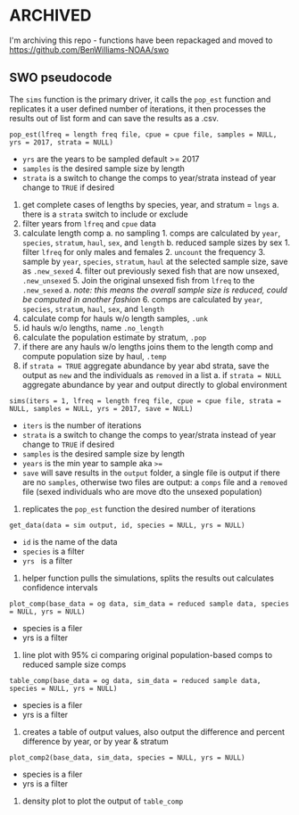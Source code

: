 # ARCHIVED
I'm archiving this repo - functions have been repackaged and moved to https://github.com/BenWilliams-NOAA/swo

## SWO pseudocode 

The `sims` function is the primary driver, it calls the `pop_est` function and replicates it a user defined number of iterations, it then processes the results out of list form and can save the results as a .csv. 

`pop_est(lfreq = length freq file, cpue = cpue file, samples = NULL, yrs = 2017, strata = NULL)`
            
 - `yrs` are the years to be sampled default >= 2017
 - `samples` is the desired sample size by length  
 - `strata` is a switch to change the comps to year/strata instead of year change to `TRUE` if desired 

1. get complete cases of lengths by species, year, and stratum = `lngs`
    a. there is a `strata` switch to include or exclude
2. filter years from `lfreq` and `cpue` data 
3. calculate length comp
    a. no sampling
        1. comps are calculated by `year`, `species`, `stratum`, `haul`, `sex`, and `length`
    b. reduced sample sizes by sex
        1. filter `lfreq` for only males and females
        2. `uncount` the frequency
        3. sample by `year`, `species`, `stratum`, `haul` at the selected sample size, save as `.new_sexed`
        4. filter out previously sexed fish that are now unsexed, `.new_unsexed`
        5. Join the original unsexed fish from `lfreq` to the `.new_sexed`
            a. *note: this means the overall sample size is reduced, could be computed in another fashion*
        6. comps are calculated by `year`, `species`, `stratum`, `haul`, `sex`, and `length`
4. calculate comp for hauls w/o length samples, `.unk`
5. id hauls w/o lengths, name `.no_length`
6. calculate the population estimate by stratum, `.pop`
7. if there are any hauls w/o lengths joins them to the length comp and compute population size by haul, `.temp`
8. if `strata = TRUE` aggregate abundance by year abd strata, save the output as `new` and the individuals as `removed` in a list
    a. if `strata = NULL` aggregate abundance by year and  output directly to global environment
            

`sims(iters = 1, lfreq = length freq file, cpue = cpue file, strata = NULL, samples = NULL, yrs = 2017, save = NULL)`

 - `iters` is the number of iterations
 - `strata` is a switch to change the comps to year/strata instead of year change to `TRUE` if desired 
 - `samples` is the desired sample size by length  
 - `years` is the min year to sample aka `>=`
 - `save` will save results in the `output` folder, a single file is output if there are no `samples`, otherwise two files are output: a `comps` file and a `removed` file (sexed individuals who are move dto the unsexed population)

1. replicates the `pop_est` function the desired number of iterations


`get_data(data = sim output, id, species = NULL, yrs = NULL)`

 - `id` is the name of the data
 - `species` is a filter 
 - `yrs ` is a filter
 
1. helper function pulls the simulations, splits the results out calculates confidence intervals 

`plot_comp(base_data = og data, sim_data = reduced sample data, species = NULL, yrs = NULL)`

 - species is a filer
 - yrs is a filter
 
1. line plot with 95% ci comparing original population-based comps to reduced sample size comps


`table_comp(base_data = og data, sim_data = reduced sample data, species = NULL, yrs = NULL)`

 - species is a filer
 - yrs is a filter
 
1. creates a table of output values, also output the difference and percent difference by year, or by year & stratum

`plot_comp2(base_data, sim_data, species = NULL, yrs = NULL)`

 - species is a filer
 - yrs is a filter
 
1. density plot to plot the output of `table_comp`



